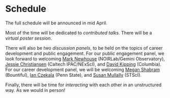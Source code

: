 # Schedule

The full schedule will be announced in mid April.

Most of the time will be dedicated to _contributed talks_.
There will be a _virtual poster session_.

There will also be _two discussion panels_, to be held on the topics of career
development and public engagement.  For our public engagement panel, we look
forward to welcoming [Mark
Newhouse](https://www.noao.edu/outreach/epostaff/mark) (NOIRLab/Gemini Observatory), [Jessie
Christiansen](http://web.ipac.caltech.edu/staff/christia/) (Caltech IPAC/NExScI), and [David Kipping](http://user.astro.columbia.edu/~dkipping/index.html) (Columbia).  For our
career development panel, we will be welcoming [Megan
Shabram](https://www.linkedin.com/in/meganshabram) (Bountiful), [Ian
Czekala](https://sites.psu.edu/iczekala/) (Penn State), and [Susan Mullally](https://www.stsci.edu/stsci-research/research-directory/susan-e-mullally) (STScI).

Finally, there will be time for _interacting_ with each other in an
unstructured way. As we would in person!
